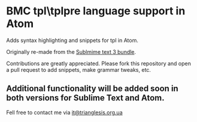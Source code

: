 # BMC tpl\\tplpre language support in Atom

Adds syntax highlighting and snippets for tpl in Atom.

Originally re-made from the [Sublmime text 3 bundle](https://github.com/triaglesis/BMC_TPL_IDE).

Contributions are greatly appreciated. Please fork this repository and open a
pull request to add snippets, make grammar tweaks, etc.


## Additional functionality will be added soon in both versions for Sublime Text and Atom.

Fell free to contact me via it@trianglesis.org.ua
